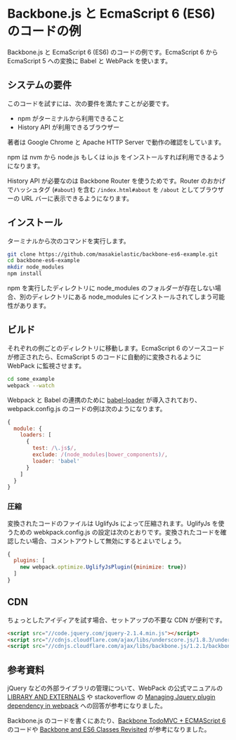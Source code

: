 Backbone.js と EcmaScript 6 (ES6) のコードの例
============================================

 Backbone.js と EcmaScript 6 (ES6) のコードの例です。EcmaScript 6 から EcmaScript 5 への変換に Babel と WebPack を使います。

システムの要件
------------

このコードを試すには、次の要件を満たすことが必要です。

 * npm がターミナルから利用できること
 * History API が利用できるブラウザー

著者は Google Chrome と Apache HTTP Server で動作の確認をしています。

npm は nvm から node.js もしくは io.js をインストールすれば利用できるようになります。

History API が必要なのは Backbone Router を使うためです。Router のおかげでハッシュタグ (`#about`) を含む `/index.html#about` を `/about` としてブラウザーの URL バーに表示できるようになります。

インストール
----------

ターミナルから次のコマンドを実行します。

```bash
git clone https://github.com/masakielastic/backbone-es6-example.git
cd backbone-es6-example
mkdir node_modules
npm install
```

npm を実行したディレクトリに node_modules のフォルダーが存在しない場合、別のディレクトリにある node_modules にインストールされてしまう可能性があります。

ビルド
-----

それぞれの例ごとのディレクトリに移動します。EcmaScript 6 のソースコードが修正されたら、EcmaScript 5 のコードに自動的に変換されるように WebPack に監視させます。

```bash
cd some_example
webpack --watch
```

Webpack と Babel の連携のために [babel-loader](https://github.com/babel/babel-loader) が導入されており、webpack.config.js のコードの例は次のようになります。

```javascript
{
  module: {
    loaders: [
      {
        test: /\.js$/,
        exclude: /(node_modules|bower_components)/,
        loader: 'babel'
      }
    ]
  }
}
```

### 圧縮

変換されたコードのファイルは UglifyJs によって圧縮されます。UglifyJs を使うための webkpack.config.js の設定は次のとおりです。変換されたコードを確認したい場合、コメントアウトして無効にするとよいでしょう。

```javascript
{
  plugins: [
    new webpack.optimize.UglifyJsPlugin({minimize: true})
  ]
}
```

CDN
---

ちょっとしたアイディアを試す場合、セットアップの不要な CDN が便利です。

```html
<script src="//code.jquery.com/jquery-2.1.4.min.js"></script>
<script src="//cdnjs.cloudflare.com/ajax/libs/underscore.js/1.8.3/underscore-min.js"></script>
<script src="//cdnjs.cloudflare.com/ajax/libs/backbone.js/1.2.1/backbone-min.js"></script>
```

参考資料
-------

jQuery などの外部ライブラリの管理について、WebPack の公式マニュアルの [LIBRARY AND EXTERNALS](http://webpack.github.io/docs/library-and-externals.html) や stackoverflow の [Managing Jquery plugin dependency in webpack](http://stackoverflow.com/q/28969861/531320) への回答が参考になりました。

Backbone.js のコードを書くにあたり、[Backbone TodoMVC + ECMAScript 6](https://github.com/tastejs/todomvc-backbone-es6) のコードや [Backbone and ES6 Classes Revisited](http://benmccormick.org/2015/07/06/backbone-and-es6-classes-revisited/) が参考になりました。
